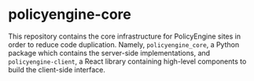 # policyengine-core

This repository contains the core infrastructure for PolicyEngine sites in order to reduce code duplication. Namely, `policyengine_core`, a Python package which contains the server-side implementations, and `policyengine-client`, a React library containing high-level components to build the client-side interface.
